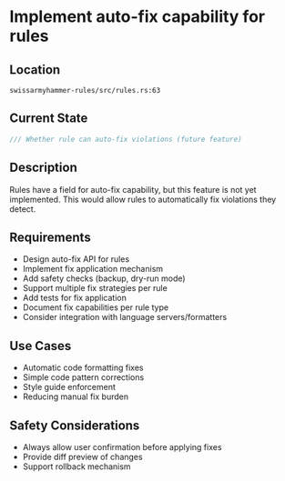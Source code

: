 # Implement auto-fix capability for rules

## Location
`swissarmyhammer-rules/src/rules.rs:63`

## Current State
```rust
/// Whether rule can auto-fix violations (future feature)
```

## Description
Rules have a field for auto-fix capability, but this feature is not yet implemented. This would allow rules to automatically fix violations they detect.

## Requirements
- Design auto-fix API for rules
- Implement fix application mechanism
- Add safety checks (backup, dry-run mode)
- Support multiple fix strategies per rule
- Add tests for fix application
- Document fix capabilities per rule type
- Consider integration with language servers/formatters

## Use Cases
- Automatic code formatting fixes
- Simple code pattern corrections
- Style guide enforcement
- Reducing manual fix burden

## Safety Considerations
- Always allow user confirmation before applying fixes
- Provide diff preview of changes
- Support rollback mechanism